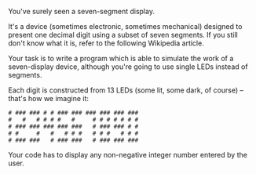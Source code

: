 You've surely seen a seven-segment display.

It's a device (sometimes electronic, sometimes mechanical) designed to present one decimal digit using a subset of seven segments. If you still don't know what it is, refer to the following Wikipedia article.

Your task is to write a program which is able to simulate the work of a seven-display device, although you're going to use single LEDs instead of segments.

Each digit is constructed from 13 LEDs (some lit, some dark, of course) – that's how we imagine it:

    # ### ### # # ### ### ### ### ### ###
    #   #   # # # #   #     # # # # # # # 
    # ### ### ### ### ###   # ### ### # # 
    # #     #   #   # # #   # # #   # # # 
    # ### ###   # ### ###   # ### ### ###

Your code has to display any non-negative integer number entered by the user.
